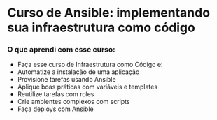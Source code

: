 <h1>Curso de Ansible: implementando sua infraestrutura como código</h1>

### O que aprendi com esse curso: 

- Faça esse curso de Infraestrutura como Código e:
- Automatize a instalação de uma aplicação
- Provisione tarefas usando Ansible
- Aplique boas práticas com variáveis e templates
- Reutilize tarefas com roles
- Crie ambientes complexos com scripts
- Faça deploys com Ansible

